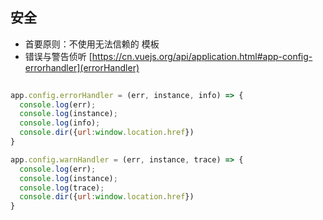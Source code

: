 ## 安全
- 首要原则：不使用无法信赖的 模板
- 错误与警告侦听 [https://cn.vuejs.org/api/application.html#app-config-errorhandler](errorHandler)
```javascript
    
app.config.errorHandler = (err, instance, info) => {
  console.log(err);
  console.log(instance);
  console.log(info);
  console.dir({url:window.location.href})
}

app.config.warnHandler = (err, instance, trace) => {
  console.log(err);
  console.log(instance);
  console.log(trace);
  console.dir({url:window.location.href})
}

```